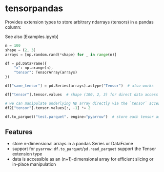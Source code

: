 # tensorpandas

Provides extension types to store arbitrary ndarrays (tensors) in a pandas column:

See also [Examples.ipynb]

```python
n = 100
shape = (2, 3)
arrays = [np.random.rand(*shape) for _ in range(n)]

df = pd.DataFrame({
    "x": np.arange(n),
    "tensor": TensorArray(arrays)
})

df["same_tensor"] = pd.Series(arrays).astype("Tensor")  # also works

df["tensor"].tensor.values  # shape (100, 2, 3) for direct data access

# we can manipulate underlying ND array directly via the `tensor` accessor
df2["tensor"].tensor.values[:, -1] *= 2

df.to_parquet("test.parquet". engine="pyarrow")  # store each tensor as fixed-size binary blob
```

## Features
- store n-dimensional arrays in a pandas Series or DataFrame
- support for `pyarrow`: `df.to_parquet`/`pd.read_parquet` support the Tensor extension type
- data is accessible as an (n+1)-dimensional array for efficient slicing or in-place manipulation
